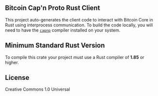 ## Bitcoin Cap'n Proto Rust Client

This project auto-generates the client code to interact with Bitcoin Core in Rust using interprocess communication. To build the code locally, you will need to have the [`capnp`](https://capnproto.org/install.html) compiler installed on your system.

## Minimum Standard Rust Version

To compile this crate your project must use a Rust compiler of **1.85** or higher.

## License

Creative Commons 1.0 Universal
